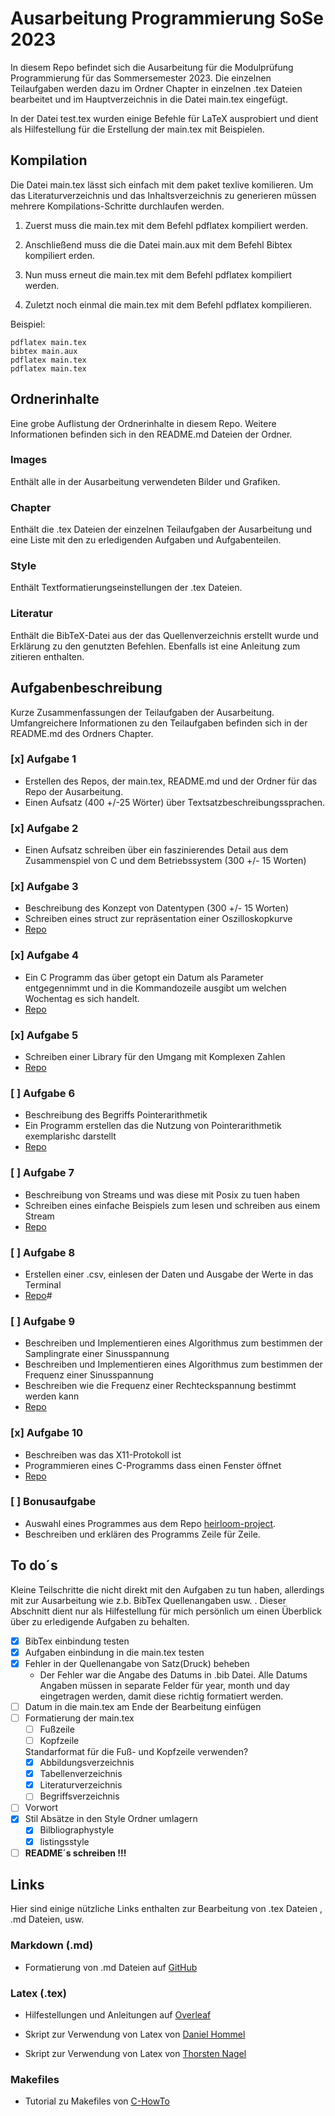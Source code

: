 # Ausarbeitung Programmierung SoSe 2023
In diesem Repo befindet sich die Ausarbeitung für die Modulprüfung Programmierung für das Sommersemester 2023. Die einzelnen Teilaufgaben werden dazu im Ordner Chapter in einzelnen .tex Dateien bearbeitet und im Hauptverzeichnis in die Datei main.tex eingefügt. 

In der Datei test.tex wurden einige Befehle für LaTeX ausprobiert und dient als Hilfestellung für die Erstellung der main.tex mit Beispielen.


## Kompilation
Die Datei main.tex lässt sich einfach mit dem paket texlive komilieren. Um das Literaturverzeichnis und das Inhaltsverzeichnis zu generieren müssen mehrere Kompilations-Schritte durchlaufen werden.

1. Zuerst muss die main.tex mit dem Befehl pdflatex kompiliert werden.

2. Anschließend muss die die Datei main.aux mit dem Befehl Bibtex kompiliert erden.

3. Nun muss erneut die main.tex mit dem Befehl pdflatex kompiliert werden.
	
4. Zuletzt noch einmal die main.tex mit dem Befehl pdflatex kompilieren.

Beispiel:
```
pdflatex main.tex
bibtex main.aux
pdflatex main.tex
pdflatex main.tex
```
	

## Ordnerinhalte
Eine grobe Auflistung der Ordnerinhalte in diesem Repo. Weitere Informationen befinden sich in den README.md Dateien der Ordner.

### Images
Enthält alle in der Ausarbeitung verwendeten Bilder und Grafiken.

### Chapter
Enthält die .tex Dateien der einzelnen Teilaufgaben der Ausarbeitung und eine Liste mit den zu erledigenden Aufgaben und Aufgabenteilen.

### Style
Enthält Textformatierungseinstellungen der .tex Dateien.

### Literatur
Enthält die BibTeX-Datei aus der das Quellenverzeichnis erstellt wurde und Erklärung zu den genutzten Befehlen. Ebenfalls ist eine Anleitung zum zitieren enthalten.


## Aufgabenbeschreibung
Kurze Zusammenfassungen der Teilaufgaben der Ausarbeitung.
Umfangreichere Informationen zu den Teilaufgaben befinden sich in der README.md des Ordners Chapter.

### [x] Aufgabe 1
- Erstellen des Repos, der main.tex, README.md und der Ordner für das Repo der Ausarbeitung.
- Einen Aufsatz (400 +/-25 Wörter) über Textsatzbeschreibungssprachen.

### [x] Aufgabe 2
- Einen Aufsatz schreiben über ein faszinierendes Detail aus dem Zusammenspiel von C und dem Betriebssystem (300 +/- 15 Worten)

### [x] Aufgabe 3
- Beschreibung des Konzept von Datentypen (300 +/- 15 Worten)
- Schreiben eines struct zur repräsentation einer Oszilloskopkurve
- [Repo](https://gitlab.thga.de/daniel.krueger/pruefung_sose_2023_aufgabe_3_struct)

### [x] Aufgabe 4
- Ein C Programm das über getopt ein Datum als Parameter entgegennimmt und in die Kommandozeile ausgibt um welchen Wochentag es sich handelt.
- [Repo](https://gitlab.thga.de/daniel.krueger/pruefung_sose_2023_aufgabe_4_getopt)

### [x] Aufgabe 5
- Schreiben einer Library für den Umgang mit Komplexen Zahlen
- [Repo](https://gitlab.thga.de/daniel.krueger/pruefung_sose_2023_aufgabe_5_librarys)

### [ ] Aufgabe 6
- Beschreibung des Begriffs Pointerarithmetik
- Ein Programm erstellen das die Nutzung von Pointerarithmetik exemplarishc darstellt
- [Repo](https://gitlab.thga.de/daniel.krueger/pruefung_sose_2023_aufgabe_6_pointer)

### [ ] Aufgabe 7
- Beschreibung von Streams und was diese mit Posix zu tuen haben
- Schreiben eines einfache Beispiels zum lesen und schreiben aus einem Stream
 - [Repo](https://gitlab.thga.de/daniel.krueger/pruefung_sose_2023_aufgabe_7_streams)

### [ ] Aufgabe 8
- Erstellen einer .csv,  einlesen der Daten und Ausgabe der Werte in das Terminal
- [Repo](https://gitlab.thga.de/daniel.krueger/pruefung_sose_2023_aufgabe_8_csv)#

### [ ] Aufgabe 9
- Beschreiben und Implementieren eines Algorithmus zum bestimmen der Samplingrate einer Sinusspannung
- Beschreiben und Implementieren eines Algorithmus zum bestimmen der Frequenz einer Sinusspannung 
- Beschreiben wie die Frequenz einer Rechteckspannung bestimmt werden kann
- [Repo](https://gitlab.thga.de/daniel.krueger/pruefung_sose_2023_aufgabe_9_algorithmen)

### [x] Aufgabe 10
- Beschreiben was das X11-Protokoll ist 
- Programmieren eines C-Programms dass einen Fenster öffnet 
- [Repo](https://gitlab.thga.de/daniel.krueger/pruefung_sose_2023_aufgabe_10_gui)

### [ ] Bonusaufgabe 
- Auswahl eines Programmes aus dem Repo [heirloom-project](https://github.com/ryanwoodsmall/heirloom-project/tree/musl/heirloom).
- Beschreiben und erklären des Programms Zeile für Zeile.

## To do´s 
Kleine Teilschritte die nicht direkt mit den Aufgaben zu tun haben, allerdings mit zur Ausarbeitung wie z.b. BibTex Quellenangaben usw. . Dieser Abschnitt dient nur als Hilfestellung für mich persönlich um einen Überblick über zu erledigende Aufgaben zu behalten.

- [x] BibTex einbindung testen
- [x] Aufgaben einbindung in die main.tex testen
- [x] Fehler in der Quellenangabe von Satz(Druck) beheben 
	- Der Fehler war die Angabe des Datums in .bib Datei. Alle Datums Angaben müssen in separate Felder für year, month und day eingetragen werden, damit diese richtig formatiert werden.
- [ ] Datum in die main.tex am Ende der Bearbeitung einfügen
- [ ] Formatierung der main.tex 
	- [ ] Fußzeile 
	- [ ] Kopfzeile

	Standarformat für die Fuß- und Kopfzeile verwenden?
	- [x] Abbildungsverzeichnis
	- [x] Tabellenverzeichnis
	- [x] Literaturverzeichnis 
	- [ ] Begriffsverzeichnis
- [ ] Vorwort
- [x] Stil Absätze in den Style Ordner umlagern
	- [x] Bilbliographystyle
	- [x] listingsstyle

- [ ] **README´s schreiben !!!**
## Links
Hier sind einige nützliche Links enthalten zur Bearbeitung von .tex Dateien , .md Dateien, usw. 

### Markdown (.md)

- Formatierung von .md Dateien auf [GitHub](https://docs.github.com/de/get-started/writing-on-github/getting-started-with-writing-and-formatting-on-github/basic-writing-and-formatting-syntax)

### Latex (.tex)

- Hilfestellungen und Anleitungen auf [Overleaf](https://www.overleaf.com/learn)

- Skript zur Verwendung von Latex von [Daniel Hommel](https://www2.hs-esslingen.de/~dhommel/skript.pdf)

- Skript zur Verwendung von Latex von [Thorsten Nagel](http://astro.uni-tuebingen.de/~nagel/pub/Kolleg/Latex/DOKU/Latexkurs_Skript.pdf)

### Makefiles
- Tutorial zu Makefiles von [C-HowTo](https://www.c-howto.de/tutorial/makefiles/)
